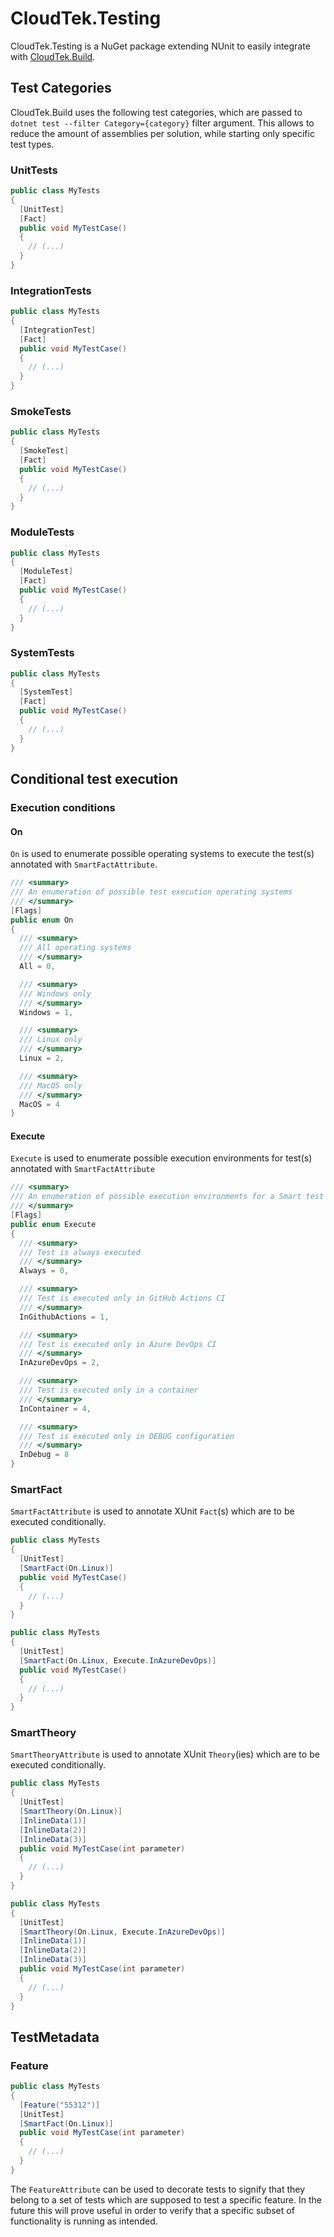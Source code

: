 # CloudTek.Testing

CloudTek.Testing is a NuGet package extending NUnit to easily integrate with [CloudTek.Build]().


## Test Categories

CloudTek.Build uses the following test categories, which are passed to `dotnet test --filter Category={category}` filter argument. This allows to reduce the amount of assemblies per solution, while starting only specific test types.

### UnitTests

```csharp
public class MyTests
{
  [UnitTest]
  [Fact]
  public void MyTestCase()
  {
    // (...)
  }
}
```

### IntegrationTests

```csharp
public class MyTests
{
  [IntegrationTest]
  [Fact]
  public void MyTestCase()
  {
    // (...)
  }
}
```

### SmokeTests

```csharp
public class MyTests
{
  [SmokeTest]
  [Fact]
  public void MyTestCase()
  {
    // (...)
  }
}
```

### ModuleTests

```csharp
public class MyTests
{
  [ModuleTest]
  [Fact]
  public void MyTestCase()
  {
    // (...)
  }
}
```

### SystemTests

```csharp
public class MyTests
{
  [SystemTest]
  [Fact]
  public void MyTestCase()
  {
    // (...)
  }
}
```

## Conditional test execution

### Execution conditions

#### On

`On` is used to enumerate possible operating systems to execute the test(s) annotated with `SmartFactAttribute`.

```csharp
/// <summary>
/// An enumeration of possible test execution operating systems
/// </summary>
[Flags]
public enum On
{
  /// <summary>
  /// All operating systems
  /// </summary>
  All = 0,

  /// <summary>
  /// Windows only
  /// </summary>
  Windows = 1,

  /// <summary>
  /// Linux only
  /// </summary>
  Linux = 2,

  /// <summary>
  /// MacOS only
  /// </summary>
  MacOS = 4
}
```

#### Execute

`Execute` is used to enumerate possible execution environments for test(s) annotated with `SmartFactAttribute`

```csharp
/// <summary>
/// An enumeration of possible execution environments for a Smart test
/// </summary>
[Flags]
public enum Execute
{
  /// <summary>
  /// Test is always executed
  /// </summary>
  Always = 0,

  /// <summary>
  /// Test is executed only in GitHub Actions CI
  /// </summary>
  InGithubActions = 1,

  /// <summary>
  /// Test is executed only in Azure DevOps CI
  /// </summary>
  InAzureDevOps = 2,

  /// <summary>
  /// Test is executed only in a container
  /// </summary>
  InContainer = 4,

  /// <summary>
  /// Test is executed only in DEBUG configuration
  /// </summary>
  InDebug = 8
}
```

### SmartFact

`SmartFactAttribute` is used to annotate XUnit `Fact`(s) which are to be executed conditionally.

```csharp
public class MyTests
{
  [UnitTest]
  [SmartFact(On.Linux)]
  public void MyTestCase()
  {
    // (...)
  }
}
```

```csharp
public class MyTests
{
  [UnitTest]
  [SmartFact(On.Linux, Execute.InAzureDevOps)]
  public void MyTestCase()
  {
    // (...)
  }
}
```

### SmartTheory

`SmartTheoryAttribute` is used to annotate XUnit `Theory`(ies) which are to be executed conditionally.

```csharp
public class MyTests
{
  [UnitTest]
  [SmartTheory(On.Linux)]
  [InlineData(1)]
  [InlineData(2)]
  [InlineData(3)]
  public void MyTestCase(int parameter)
  {
    // (...)
  }
}
```

```csharp
public class MyTests
{
  [UnitTest]
  [SmartTheory(On.Linux, Execute.InAzureDevOps)]
  [InlineData(1)]
  [InlineData(2)]
  [InlineData(3)]
  public void MyTestCase(int parameter)
  {
    // (...)
  }
}
```

## TestMetadata

### Feature

```csharp
public class MyTests
{
  [Feature("55312")]
  [UnitTest]
  [SmartFact(On.Linux)]
  public void MyTestCase(int parameter)
  {
    // (...)
  }
}
```

The `FeatureAttribute` can be used to decorate tests to signify that they belong to a set of tests which are supposed to test a specific feature. In the future this will prove useful in order to verify that a specific subset of functionality is running as intended.